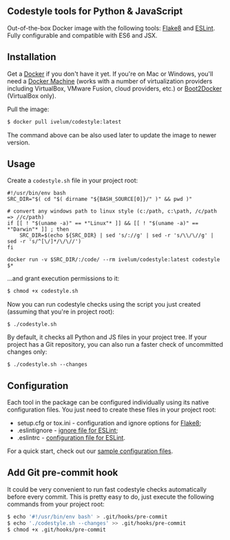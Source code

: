 ## Codestyle tools for Python & JavaScript

Out-of-the-box Docker image with the following tools: [Flake8](http://flake8.readthedocs.org)
and [ESLint](http://eslint.org).  Fully configurable and compatible with ES6 and JSX.

## Installation

Get a [Docker](https://www.docker.com) if you don't have it yet. If you're on Mac or 
Windows, you'll need a [Docker Machine](https://docs.docker.com/machine/) (works with 
a number of  virtualization providers including VirtualBox, VMware Fusion, cloud providers, 
etc.)  or [Boot2Docker](http://boot2docker.io) (VirtualBox only).

Pull the image:

```sh
$ docker pull ivelum/codestyle:latest
```

The command above can be also used later to update the image to newer version.

## Usage

Create a `codestyle.sh` file in your project root:

```
#!/usr/bin/env bash
SRC_DIR="$( cd "$( dirname "${BASH_SOURCE[0]}/" )" && pwd )"

# convert any windows path to linux style (c:/path, c:\path, /c/path => //c/path)
if [[ ! "$(uname -a)" == *"Linux"* ]] && [[ ! "$(uname -a)" == *"Darwin"* ]] ; then
    SRC_DIR=$(echo ${SRC_DIR} | sed 's/://g' | sed -r 's/\\/\//g' | sed -r 's/^[\/]*/\/\//')
fi

docker run -v $SRC_DIR/:/code/ --rm ivelum/codestyle:latest codestyle $*
```

...and grant execution permissions to it:

```sh
$ chmod +x codestyle.sh
```

Now you can run codestyle checks using the script you just created (assuming 
that you're in project root):

```
$ ./codestyle.sh
```

By default, it checks all Python and JS files in your project tree. If your
project has a Git repository, you can also run a faster check of uncommitted
changes only:

```
$ ./codestyle.sh --changes
```

## Configuration

Each tool in the package can be configured individually using its native 
configuration files. You just need to create these files in your project 
root:

* setup.cfg or tox.ini - configuration and ignore options for 
  [Flake8](http://flake8.readthedocs.org/en/latest/config.html);
* .eslintignore - [ignore file for ESLint](http://eslint.org/docs/user-guide/configuring#ignoring-files-and-directories);
* .eslintrc - [configuration file for ESLint](http://eslint.org/docs/user-guide/configuring).

For a quick start, check out our 
[sample configuration files](https://github.com/ivelum/codestyle/tree/master/samples).

## Add Git pre-commit hook

It could be very convenient to run fast codestyle checks automatically before every commit.
This is pretty easy to do, just execute the following commands from your project root:

```sh
$ echo '#!/usr/bin/env bash' > .git/hooks/pre-commit
$ echo './codestyle.sh --changes' >> .git/hooks/pre-commit
$ chmod +x .git/hooks/pre-commit
```
